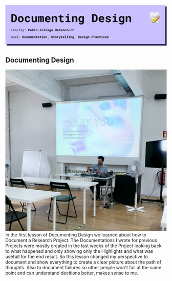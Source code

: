 ![About Documenting Design](../../images/Bearbeitet/DocumentingDesignCover.png)
## Documenting Design
![Picture of Pablo Zuloaga Betancourt giving us our first Lecture](../../images/Bearbeitet/IMG_8571.jpg)
In the first lesson of Documenting Design we learned about how to Document a Research Project. The Documentations I wrote for previous Projects were mostly created in the last weeks of the Project looking back to what happened and only showing only the Highlights and what was usefull for the end result. So this lesson changed my perspective to document and show everything to create a clear picture about the path of thoughts. Also to document failures so other people won't fail at the same point and can understand decitions better, makes sense to me. 